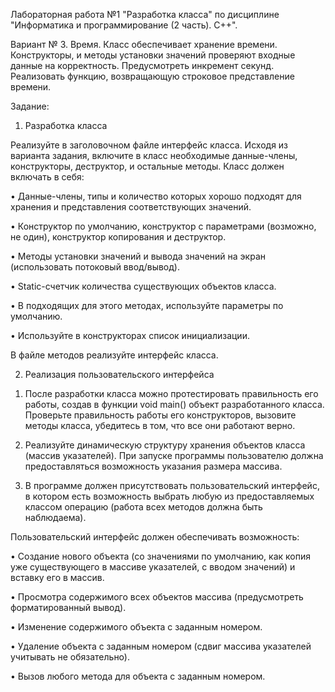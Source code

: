 Лабораторная работа №1 "Разработка класса" по дисциплине "Информатика и программирование (2 часть). С++".

Вариант № 3. Время. Класс обеспечивает хранение времени. Конструкторы, и методы установки значений проверяют входные данные на корректность. Предусмотреть инкремент секунд.  Реализовать функцию, возвращающую строковое представление времени.

Задание:

1. Разработка класса

Реализуйте в заголовочном файле интерфейс класса. Исходя из варианта задания, включите в класс необходимые данные-члены, конструкторы, деструктор, и остальные методы. 
Класс должен включать в себя:

•	Данные-члены, типы и количество которых хорошо подходят для хранения и представления соответствующих значений.

•	Конструктор по умолчанию, конструктор с параметрами (возможно, не один), конструктор копирования и деструктор. 

•	Методы установки значений и вывода значений на экран (использовать потоковый ввод/вывод). 

•	Static-счетчик количества существующих объектов класса.

•	В подходящих для этого методах, используйте параметры по умолчанию.

•	Используйте в конструкторах список инициализации. 

В файле методов реализуйте интерфейс класса.

2. Реализация пользовательского интерфейса
 
1) После разработки класса можно протестировать правильность его работы, создав в функции void main() объект разработанного класса. Проверьте правильность работы его конструкторов, вызовите методы класса, убедитесь в том, что все они работают верно.

2) Реализуйте динамическую структуру хранения объектов класса (массив указателей). При запуске программы пользователю должна предоставляться возможность указания размера массива. 

3) В программе должен присутствовать пользовательский интерфейс, в котором есть возможность выбрать любую из предоставляемых классом операцию (работа всех методов должна быть наблюдаема). 

Пользовательский интерфейс должен обеспечивать возможность:

•	Создание нового объекта (со значениями по умолчанию, как копия уже существующего в массиве указателей, с вводом значений) и вставку его в массив.

•	Просмотра содержимого всех объектов массива (предусмотреть форматированный вывод).

•	Изменение содержимого объекта с заданным номером.

•	Удаление объекта с заданным номером (сдвиг массива указателей учитывать не обязательно).

•	Вызов любого метода для объекта с заданным номером.
